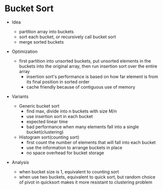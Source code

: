 # Bucket Sort

+ Idea
  - partition array into buckets
  - sort each bucket, or recursively call bucket sort
  - merge sorted buckets

+ Optimization
  - first partition into unsorted buckets, put unsorted elements in the buckets into the original array, then run insertion sort over the entire array
    + insertion sort's performance is based on how far element is from its final position in sorted order
    + cache friendly because of contiguous use of memory

+ Variants
  - Generic bucket sort
    + find max, divide into n buckets with size M/n
    + use insertion sort in each bucket
    + expected linear time
    + bad performance when many elements fall into a single bucket(clustering)
  - Histogram sort(counting sort)
    + first count the number of elements that will fall into each bucket
    + use the information to arrange buckets in place
    + no space overhead for bucket storage

+ Analysis
  - when bucket size is 1, equivalent to counting sort
  - when use two buckets, equivalent to quick sort, but random choice of pivot in quicksort makes it more resistant to clustering problem
  


